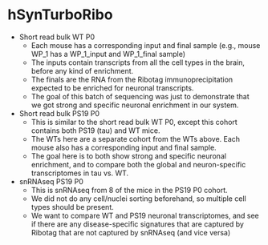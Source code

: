# hSynTurboRibo
- Short read bulk WT P0
  - Each mouse has a corresponding input and final sample (e.g., mouse WP_1 has a WP_1_input and WP_1_final sample)
  - The inputs contain transcripts from all the cell types in the brain, before any kind of enrichment.
  - The finals are the RNA from the Ribotag immunoprecipitation expected to be enriched for neuronal transcripts.
  - The goal of this batch of sequencing was just to demonstrate that we got strong and specific neuronal enrichment in our system.
- Short read bulk PS19 P0
  - This is similar to the short read bulk WT P0, except this cohort contains both PS19 (tau) and WT mice.
  - The WTs here are a separate cohort from the WTs above. Each mouse also has a corresponding input and final sample.
  - The goal here is to both show strong and specific neuronal enrichment, and to compare both the global and neuron-specific transcriptomes in tau vs. WT.
- snRNAseq PS19 P0
  - This is snRNAseq from 8 of the mice in the PS19 P0 cohort.
  - We did not do any cell/nuclei sorting beforehand, so multiple cell types should be present.
  - We want to compare WT and PS19 neuronal transcriptomes, and see if there are any disease-specific signatures that are captured by Ribotag that are not captured by snRNAseq (and vice versa)
